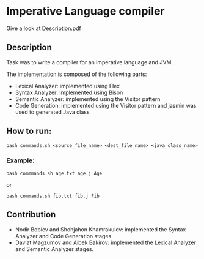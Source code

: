 # Imperative Language compiler
Give a look at Description.pdf

## Description
Task was to write a compiler for an imperative language and JVM.

The implementation is composed of the following parts:

- Lexical Analyzer: implemented using Flex
- Syntax Analyzer: implemented using Bison
- Semantic Analyzer: implemented using the Visitor pattern
- Code Generation: implemented using the Visitor pattern and jasmin was used to generated Java class


## How to run:
```
bash commands.sh <source_file_name> <dest_file_name> <java_class_name> 
```

### Example:

```
bash commmands.sh age.txt age.j Age
```


or


```
bash commands.sh fib.txt fib.j Fib
```


## Contribution

- Nodir Bobiev and Shohjahon Khamrakulov: implemented the Syntax Analyzer and Code Generation stages.
- Davlat Magzumov and Aibek Bakirov: implemented the Lexical Analyzer and Semantic Analyzer stages.


